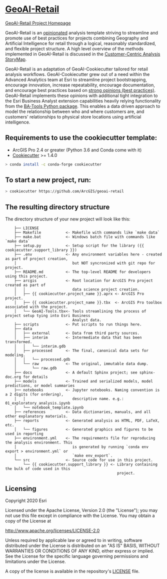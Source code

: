 # [GeoAI-Retail](https://knu2xs.github.io/geoai-retail)

[GeoAI-Retail Project Homepage](https://knu2xs.github.io/geoai-retail)

GeoAI-Retail is an [opinionated](https://medium.com/@stueccles/the-rise-of-opinionated-software-ca1ba0140d5b) analysis template striving to streamline and promote use of best practices for projects combining Geography and Artificial Intelligence for retail through a logical, reasonably standardized, and flexible project structure. A high level overview of the methods implemented in GeoAI-Retail is discussed in the [Customer-Centric Analysis StoryMap](https://storymaps.arcgis.com/stories/76006dd166294e6fae7e6164a1ff0a4a). 

GeoAI-Retail is an adaptation of GeoAI-Cookiecutter tailored for  retail analysis workflows. GeoAI-Cookiecutter grew out of a need within the Advanced Analytics team at Esri to streamline project bootstrapping, encourage innovation, increase repeatability, encourage documentation, and encourage best practices based on [strong opinions (best practices)](https://knu2xs.github.io/geoai-retail#opinions). GeoAI-Retail implements these opinions with additional tight integration to the Esri Business Analyst extension capabilities heavily relying functionality from the [BA-Tools Python package](https://anaconda.org/knu2xs/ba-tools). This enables a data driven approach to model the relationship between who and where customers are, and customers' relationships to physical store locations using artificial intelligence. 

## Requirements to use the cookiecutter template:
 * ArcGIS Pro 2.4 or greater (Python 3.6 and Conda come with it)
 * [Cookiecutter](http://cookiecutter.readthedocs.org/en/latest/installation.html) >= 1.4.0

``` bash
> conda install -c conda-forge cookiecutter
```


## To start a new project, run:

``` bash
> cookiecutter https://github.com/ArcGIS/geoai-retail
```

## The resulting directory structure

The directory structure of your new project will look like this: 

```
    ├── LICENSE
    ├── Makefile           <- Makefile with commands like `make data`
    ├── make.bat           <- Windows batch file with commands like `make data`
    ├── setup.py           <- Setup script for the library ({{ cookiecutter.support_library }})
    ├── .env               <- Any environment variables here - created as part of project creation, 
    │                         but NOT syncronized with git repo for project.                
    ├── README.md          <- The top-level README for developers using this project.
    ├── arcgis             <- Root location for ArcGIS Pro project created as part of
    │   │                     data science project creation.
    │   ├── {{ cookiecutter.project_name }}.aprx <- ArcGIS Pro project.    
    │   ├── {{ cookiecutter.project_name }}.tbx  <- ArcGIS Pro toolbox associated with the project.
    │   └── GeoAI-Tools.tbx<- Tools streamlining the process of project setup tying into Esri Business 
                              Analyst data.
    ├── scripts            <- Put scripts to run things here.
    ├── data
    │   ├── external       <- Data from third party sources.
    │   ├── interim        <- Intermediate data that has been transformed.
    │   │   └── interim.gdb
    │   ├── processed      <- The final, canonical data sets for modeling.
    │   │   └── processed.gdb
    │   └── raw            <- The original, immutable data dump.
    │       └── raw.gdb
    ├── docs               <- A default Sphinx project; see sphinx-doc.org for details
    ├── models             <- Trained and serialized models, model predictions, or model summaries
    ├── notebooks          <- Jupyter notebooks. Naming convention is a 2 digits (for ordering),
    │   │                     descriptive name. e.g.: 01_exploratory_analysis.ipynb
    │   └── notebook_template.ipynb
    ├── references         <- Data dictionaries, manuals, and all other explanatory materials.
    ├── reports            <- Generated analysis as HTML, PDF, LaTeX, etc.
    │   └── figures        <- Generated graphics and figures to be used in reporting
    ├── environment.yml    <- The requirements file for reproducing the analysis environment. This 
    │                         is generated by running `conda env export > environment.yml` or
    │                         `make env_export`.                         
    └── src                <- Source code for use in this project.
        └── {{ cookiecutter.support_library }} <- Library containing the bulk of code used in this 
                                                  project. 
```

## Licensing
Copyright 2020 Esri

Licensed under the Apache License, Version 2.0 (the "License"); you may not use this file except in compliance with the License. You may obtain a copy of the License at

   http://www.apache.org/licenses/LICENSE-2.0

Unless required by applicable law or agreed to in writing, software distributed under the License is distributed on an "AS IS" BASIS, WITHOUT WARRANTIES OR CONDITIONS OF ANY KIND, either express or implied. See the License for the specific language governing permissions and limitations under the License.

A copy of the license is available in the repository's [LICENSE](LICENSE?raw=true) file.
